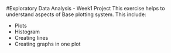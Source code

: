 #Exploratory Data Analysis - Week1 Project
This exercise helps to understand aspects of Base plotting
system.
This include:
* Plots
* Histogram
* Creating lines 
* Creating graphs in one plot
